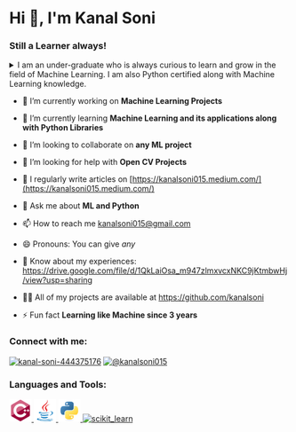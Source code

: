 



<h1 align="left">Hi 👋, I'm Kanal Soni</h1>
<h3 align="left">Still a Learner always!</h3>

<details>
  <summary>I am an under-graduate who is always curious to learn and grow in the field of Machine Learning. I am also Python certified along with Machine Learning knowledge.</summary></details>

- 🔭 I’m currently working on **Machine Learning Projects**

- 🌱 I’m currently learning **Machine Learning and its applications along with Python Libraries**

- 👯 I’m looking to collaborate on **any ML project**

- 🤝 I’m looking for help with **Open CV Projects**

- 📝 I regularly write articles on [https://kanalsoni015.medium.com/](https://kanalsoni015.medium.com/)

- 💬 Ask me about **ML and Python**

- 📫 How to reach me kanalsoni015@gmail.com

- 😄 Pronouns: You can give <i>any</i>

- 📄 Know about my experiences: https://drive.google.com/file/d/1QkLaiOsa_m947zlmxvcxNKC9jKtmbwHj/view?usp=sharing

- 👨‍💻 All of my projects are available at https://github.com/kanalsoni

- ⚡ Fun fact **Learning like Machine since 3 years**

<h3 align="left">Connect with me:</h3>
<p align="left">
<a href="https://linkedin.com/in/kanal-soni-444375176" target="blank"><img align="center" src="https://raw.githubusercontent.com/rahuldkjain/github-profile-readme-generator/master/src/images/icons/Social/linked-in-alt.svg" alt="kanal-soni-444375176" height="30" width="40" /></a>
<a href="https://medium.com/@kanalsoni015" target="blank"><img align="center" src="https://raw.githubusercontent.com/rahuldkjain/github-profile-readme-generator/master/src/images/icons/Social/medium.svg" alt="@kanalsoni015" height="30" width="40" /></a>
</p>

<h3 align="left">Languages and Tools:</h3>
<p align="left"> <a href="https://www.w3schools.com/cpp/" target="_blank"> <img src="https://raw.githubusercontent.com/devicons/devicon/master/icons/cplusplus/cplusplus-original.svg" alt="cplusplus" width="40" height="40"/> </a> <a href="https://www.java.com" target="_blank"> <img src="https://raw.githubusercontent.com/devicons/devicon/master/icons/java/java-original.svg" alt="java" width="40" height="40"/> </a> <a href="https://www.python.org" target="_blank"> <img src="https://raw.githubusercontent.com/devicons/devicon/master/icons/python/python-original.svg" alt="python" width="40" height="40"/> </a> <a href="https://scikit-learn.org/" target="_blank"> <img src="https://upload.wikimedia.org/wikipedia/commons/0/05/Scikit_learn_logo_small.svg" alt="scikit_learn" width="40" height="40"/> </a> </p>


